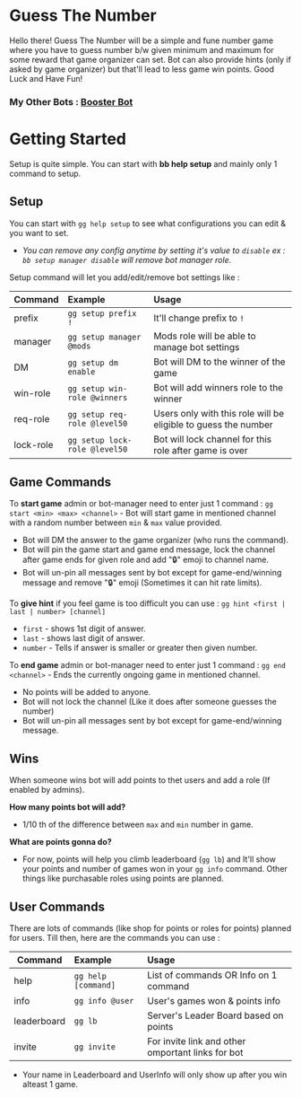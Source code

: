 # Guess The Number

Hello there!
Guess The Number will be a simple and fune number game where you have to guess number b/w given minimum and maximum for some reward that game organizer can set.
Bot can also provide hints (only if asked by game organizer) but that'll lead to less game win points.
Good Luck and Have Fun!

### My Other Bots : [Booster Bot](https://boosterbot.xyz/)

# Getting Started

Setup is quite simple. You can start with **bb help setup** and mainly only 1 command to setup.

## Setup

You can start with `gg help setup` to see what configurations you can edit & you want to set.
- _You can remove any config anytime by setting it's value to  `disable`_
_ex :  `bb setup manager disable`  will remove bot manager role._

Setup command will let you add/edit/remove bot settings like :

| Command   |      Example |  Usage |
|----------|:-------------|:-------|
| prefix |  `gg setup prefix !` | It'll change prefix to `!` |
| manager|  `gg setup manager @mods` | Mods role will be able to manage bot settings |
| DM |  `gg setup dm enable` | Bot will DM to the winner of the game |
| win-role|  `gg setup win-role @winners` | Bot will add winners role to the winner |
| req-role|  `gg setup req-role @level50` | Users only with this role will be eligible to guess the number |
| lock-role|  `gg setup lock-role @level50` | Bot will lock channel for this role after game is over |

## Game Commands

To **start game** admin or bot-manager need to enter just 1 command :
`gg start <min> <max> <channel>` - Bot will start game in mentioned channel with a random number between `min` & `max` value provided.
- Bot will DM the answer to the game organizer (who runs the command).
- Bot will pin the game start and game end message, lock the channel after game ends for given role and add "🔒" emoji to channel name.
- Bot will un-pin all messages sent by bot except for game-end/winning message and remove "🔒" emoji (Sometimes it can hit rate limits).

To **give hint** if you feel game is too difficult you can use :
`gg hint <first | last | number> [channel]`
- `first` - shows 1st digit of answer.
- `last` - shows last digit of answer.
- `number` - Tells if answer is smaller or greater then given number.

To **end game** admin or bot-manager need to enter just 1 command :
`gg end <channel>` - Ends the currently ongoing game in mentioned channel.
- No points will be added to anyone.
- Bot will not lock the channel (Like it does after someone guesses the number)
- Bot will un-pin all messages sent by bot except for game-end/winning message.

## Wins

When someone wins bot will add points to thet users and add a role (If enabled by admins).

**How many points bot will add?**
- 1/10 th of the difference between `max` and `min` number in game.

**What are points gonna do?**
- For now, points will help you climb leaderboard (`gg lb`) and It'll show your points and number of games won in your `gg info` command. Other things like purchasable roles using points are planned.

## User Commands

There are lots of commands (like shop for points or roles for points) planned for users.
Till then, here are the commands you can use :

| Command   |      Example |  Usage |
|----------|:-------------|:-------|
| help |  `gg help [command]` | List of commands OR Info on 1 command |
| info |  `gg info @user` | User's games won & points info |
| leaderboard |  `gg lb` | Server's Leader Board based on points |
| invite |  `gg invite` | For invite link and other omportant links for bot |

- Your name in Leaderboard and UserInfo will only show up after you win alteast 1 game.
